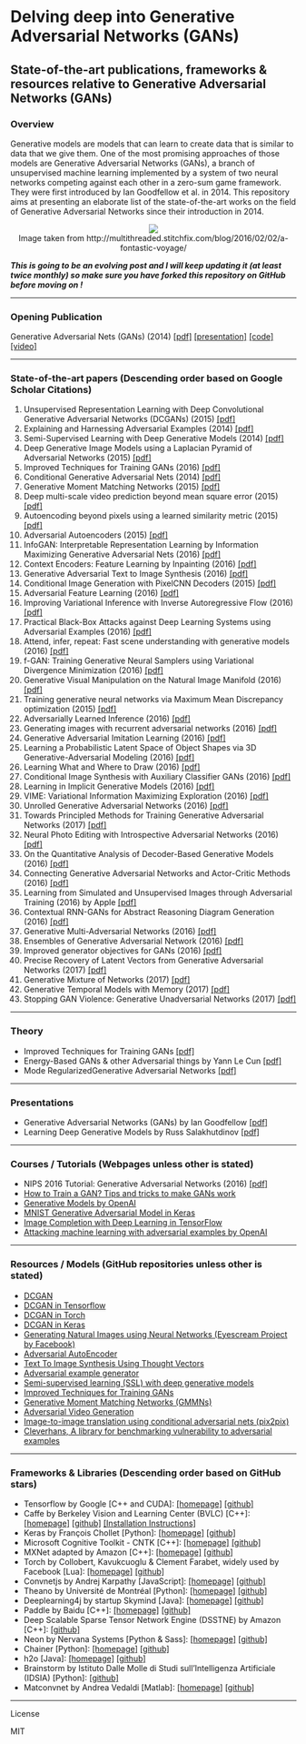 # Delving deep into Generative Adversarial Networks (GANs) 


## State-of-the-art publications, frameworks & resources relative to Generative Adversarial Networks (GANs) 

### Overview
Generative models are models that can learn to create data that is similar to data that we give them. One of the most promising approaches of those models are Generative Adversarial Networks (GANs), a branch of unsupervised machine learning implemented by a system of two neural networks competing against each other in a zero-sum game framework. They were first introduced by Ian Goodfellow et al. in 2014. This repository aims at presenting an elaborate list of the state-of-the-art works on the field of Generative Adversarial Networks since their introduction in 2014.

<p align="center">
  <img src="https://raw.githubusercontent.com/GKalliatakis/Delving-deep-into-GANs/master/GAN.gif?raw=true"/><br>
  Image taken from http://multithreaded.stitchfix.com/blog/2016/02/02/a-fontastic-voyage/<br>
</p>

**_This is going to be an evolving post and I will keep updating it (at least twice monthly) so make sure you have forked this repository on GitHub before moving on !_**

---



### Opening Publication 
Generative Adversarial Nets (GANs) (2014) [[pdf]](https://arxiv.org/pdf/1406.2661v1.pdf)  [[presentation]](http://www.iangoodfellow.com/slides/2016-12-04-NIPS.pdf) [[code]](https://github.com/goodfeli/adversarial) [[video]](https://www.youtube.com/watch?v=HN9NRhm9waY)

---

### State-of-the-art papers (Descending order based on Google Scholar Citations)

1. Unsupervised Representation Learning with Deep Convolutional Generative Adversarial Networks (DCGANs) (2015) [[pdf]](https://arxiv.org/pdf/1511.06434v2.pdf)
2. Explaining and Harnessing Adversarial Examples (2014) [[pdf]](https://arxiv.org/pdf/1412.6572.pdf)
3. Semi-Supervised Learning with Deep Generative Models (2014) [[pdf]]( https://arxiv.org/pdf/1406.5298v2.pdf )
4. Deep Generative Image Models using a Laplacian Pyramid of Adversarial Networks (2015) [[pdf]](http://papers.nips.cc/paper/5773-deep-generative-image-models-using-a-laplacian-pyramid-of-adversarial-networks.pdf)
5. Improved Techniques for Training GANs (2016) [[pdf]](https://arxiv.org/pdf/1606.03498v1.pdf)
6. Conditional Generative Adversarial Nets (2014) [[pdf]](https://arxiv.org/pdf/1411.1784v1.pdf) 
7. Generative Moment Matching Networks (2015) [[pdf]](http://www.jmlr.org/proceedings/papers/v37/li15.pdf) 
8. Deep multi-scale video prediction beyond mean square error (2015) [[pdf]](https://arxiv.org/pdf/1511.05440.pdf)
9. Autoencoding beyond pixels using a learned similarity metric (2015) [[pdf]](https://arxiv.org/pdf/1512.09300.pdf) 
10. Adversarial Autoencoders (2015) [[pdf]](https://arxiv.org/pdf/1511.05644.pdf) 
11. InfoGAN: Interpretable Representation Learning by Information Maximizing Generative Adversarial Nets (2016) [[pdf]](https://arxiv.org/pdf/1606.03657v1.pdf)   
12. Context Encoders: Feature Learning by Inpainting (2016) [[pdf]](http://www.cv-foundation.org/openaccess/content_cvpr_2016/papers/Pathak_Context_Encoders_Feature_CVPR_2016_paper.pdf) 
13. Generative Adversarial Text to Image Synthesis (2016) [[pdf]](http://www.jmlr.org/proceedings/papers/v48/reed16.pdf)
14. Conditional Image Generation with PixelCNN Decoders (2015) [[pdf]](https://arxiv.org/pdf/1606.05328.pdf)
15. Adversarial Feature Learning (2016) [[pdf]](https://arxiv.org/pdf/1605.09782.pdf)  
16. Improving Variational Inference with Inverse Autoregressive Flow (2016) [[pdf]](https://papers.nips.cc/paper/6581-improving-variational-autoencoders-with-inverse-autoregressive-flow.pdf)
17. Practical Black-Box Attacks against Deep Learning Systems using Adversarial Examples (2016) [[pdf]](https://arxiv.org/pdf/1602.02697.pdf)
18. Attend, infer, repeat: Fast scene understanding with generative models (2016) [[pdf]](https://arxiv.org/pdf/1603.08575.pdf)
19. f-GAN: Training Generative Neural Samplers using Variational Divergence Minimization (2016) [[pdf]](http://papers.nips.cc/paper/6066-tagger-deep-unsupervised-perceptual-grouping.pdf)
20. Generative Visual Manipulation on the Natural Image Manifold (2016) [[pdf]](https://arxiv.org/pdf/1609.03552.pdf) 
21. Training generative neural networks via Maximum Mean Discrepancy optimization (2015) [[pdf]](https://arxiv.org/pdf/1505.03906.pdf)
22. Adversarially Learned Inference (2016) [[pdf]](https://arxiv.org/pdf/1606.00704.pdf)
23. Generating images with recurrent adversarial networks (2016) [[pdf]](https://arxiv.org/pdf/1602.05110.pdf)
24. Generative Adversarial Imitation Learning (2016) [[pdf]](http://papers.nips.cc/paper/6391-generative-adversarial-imitation-learning.pdf)
25. Learning a Probabilistic Latent Space of Object Shapes via 3D Generative-Adversarial Modeling (2016) [[pdf]](https://arxiv.org/pdf/1610.07584.pdf)
26. Learning What and Where to Draw (2016) [[pdf]](https://arxiv.org/pdf/1610.02454v1.pdf) 
27. Conditional Image Synthesis with Auxiliary Classifier GANs (2016) [[pdf]](https://arxiv.org/pdf/1610.09585.pdf)
28. Learning in Implicit Generative Models (2016) [[pdf]](https://arxiv.org/pdf/1610.03483.pdf)
29. VIME: Variational Information Maximizing Exploration (2016) [[pdf]](http://papers.nips.cc/paper/6591-vime-variational-information-maximizing-exploration.pdf)
30. Unrolled Generative Adversarial Networks (2016) [[pdf]](https://arxiv.org/pdf/1611.02163.pdf)
31. Towards Principled Methods for Training Generative Adversarial Networks (2017) [[pdf]](https://arxiv.org/pdf/1701.04862.pdf)
32. Neural Photo Editing with Introspective Adversarial Networks (2016) [[pdf]](https://arxiv.org/pdf/1609.07093.pdf)
33. On the Quantitative Analysis of Decoder-Based Generative Models (2016) [[pdf]](https://arxiv.org/pdf/1611.04273.pdf)
34. Connecting Generative Adversarial Networks and Actor-Critic Methods (2016) [[pdf]](https://arxiv.org/pdf/1610.01945.pdf)
35. Learning from Simulated and Unsupervised Images through Adversarial Training (2016) by Apple [[pdf]](https://arxiv.org/pdf/1612.07828.pdf)
36. Contextual RNN-GANs for Abstract Reasoning Diagram Generation (2016) [[pdf]](https://arxiv.org/pdf/1609.09444.pdf)
37. Generative Multi-Adversarial Networks (2016) [[pdf]](https://arxiv.org/pdf/1611.01673.pdf)
38. Ensembles of Generative Adversarial Network (2016) [[pdf]](https://arxiv.org/pdf/1612.00991.pdf)
39. Improved generator objectives for GANs (2016) [[pdf]](https://arxiv.org/pdf/1612.02780.pdf)
40. Precise Recovery of Latent Vectors from Generative Adversarial Networks (2017) [[pdf]](https://openreview.net/pdf?id=HJC88BzFl)
41. Generative Mixture of Networks (2017) [[pdf]](https://arxiv.org/pdf/1702.03307.pdf)
42. Generative Temporal Models with Memory (2017) [[pdf]](https://arxiv.org/pdf/1702.04649.pdf)
43. Stopping GAN Violence: Generative Unadversarial Networks (2017) [[pdf]](https://arxiv.org/pdf/1703.02528.pdf)
----------

### Theory
- Improved Techniques for Training GANs [[pdf]](http://papers.nips.cc/paper/6124-improved-techniques-for-training-gans.pdf) 
- Energy-Based GANs & other Adversarial things by Yann Le Cun [[pdf]](http://papers.nips.cc/paper/4824-imagenet-classification-with-deep-convolutional-neural-networks.pdf)
- Mode RegularizedGenerative Adversarial Networks [[pdf]](https://arxiv.org/pdf/1612.02136.pdf)

----------

### Presentations
- Generative Adversarial Networks (GANs) by Ian Goodfellow [[pdf]](http://www.iangoodfellow.com/slides/2016-12-04-NIPS.pdf) 
- Learning Deep Generative Models by Russ Salakhutdinov [[pdf]](http://www.cs.toronto.edu/~rsalakhu/talk_Montreal_2016_Salakhutdinov.pdf) 

----------

### Courses / Tutorials (Webpages unless other is stated)
- NIPS 2016 Tutorial: Generative Adversarial Networks (2016) [[pdf]](https://arxiv.org/pdf/1701.00160.pdf)
- [How to Train a GAN? Tips and tricks to make GANs work](https://github.com/soumith/ganhacks)
- [Generative Models by OpenAI](https://openai.com/blog/generative-models/)
- [MNIST Generative Adversarial Model in Keras](https://oshearesearch.com/index.php/2016/07/01/mnist-generative-adversarial-model-in-keras/)
- [Image Completion with Deep Learning in TensorFlow](http://bamos.github.io/2016/08/09/deep-completion/)
- [Attacking machine learning with adversarial examples by OpenAI](https://openai.com/blog/adversarial-example-research/)

----------


### Resources / Models (GitHub repositories unless other is stated)
- [DCGAN](https://github.com/Newmu/dcgan_code) 
- [DCGAN in Tensorflow](https://github.com/carpedm20/DCGAN-tensorflow)
- [DCGAN in Torch](https://github.com/soumith/dcgan.torch)
- [DCGAN in Keras](https://github.com/jacobgil/keras-dcgan)
- [Generating Natural Images using Neural Networks (Eyescream Project by Facebook)](https://github.com/facebook/eyescream)
- [Adversarial AutoEncoder](https://github.com/musyoku/adversarial-autoencoder)
- [Text To Image Synthesis Using Thought Vectors](https://github.com/paarthneekhara/text-to-image) 
- [Adversarial example generator](https://github.com/e-lab/torch-toolbox/tree/master/Adversarial) 
- [Semi-supervised learning (SSL) with deep generative models](https://github.com/dpkingma/nips14-ssl)
- [Improved Techniques for Training GANs](https://github.com/openai/improved-gan)
- [Generative Moment Matching Networks (GMMNs)](https://github.com/yujiali/gmmn)
- [Adversarial Video Generation](https://github.com/dyelax/Adversarial_Video_Generation)
- [Image-to-image translation using conditional adversarial nets (pix2pix)](https://github.com/phillipi/pix2pix	)
- [Cleverhans, A library for benchmarking vulnerability to adversarial examples](https://github.com/openai/cleverhans)

----------

### Frameworks & Libraries (Descending order based on GitHub stars)
- Tensorflow by Google  [C++ and CUDA]: [[homepage]](https://www.tensorflow.org/) [[github]](https://github.com/tensorflow/tensorflow)
- Caffe by Berkeley Vision and Learning Center (BVLC)  [C++]: [[homepage]](http://caffe.berkeleyvision.org/) [[github]](https://github.com/BVLC/caffe) [[Installation Instructions]](Caffe_Installation/README.md)
- Keras by François Chollet  [Python]: [[homepage]](https://keras.io/) [[github]](https://github.com/fchollet/keras)
- Microsoft Cognitive Toolkit - CNTK  [C++]: [[homepage]](https://www.microsoft.com/en-us/research/product/cognitive-toolkit/) [[github]](https://github.com/Microsoft/CNTK)
- MXNet adapted by Amazon  [C++]: [[homepage]](http://mxnet.io/) [[github]](https://github.com/dmlc/mxnet)
- Torch by Collobert, Kavukcuoglu & Clement Farabet, widely used by Facebook  [Lua]: [[homepage]](http://torch.ch/) [[github]](https://github.com/torch) 
- Convnetjs by Andrej Karpathy [JavaScript]: [[homepage]](http://cs.stanford.edu/people/karpathy/convnetjs/) [[github]](https://github.com/karpathy/convnetjs)
- Theano by Université de Montréal  [Python]: [[homepage]](http://deeplearning.net/software/theano/) [[github]](https://github.com/Theano/Theano) 
- Deeplearning4j by startup Skymind  [Java]: [[homepage]](https://deeplearning4j.org/) [[github]](https://github.com/deeplearning4j/deeplearning4j) 
- Paddle by Baidu  [C++]: [[homepage]](http://www.paddlepaddle.org/) [[github]](https://github.com/PaddlePaddle/Paddle) 
- Deep Scalable Sparse Tensor Network Engine (DSSTNE) by Amazon  [C++]: [[github]](https://github.com/amznlabs/amazon-dsstne) 
- Neon by Nervana Systems  [Python & Sass]: [[homepage]](http://neon.nervanasys.com/docs/latest/) [[github]](https://github.com/NervanaSystems/neon) 
- Chainer  [Python]: [[homepage]](http://chainer.org/) [[github]](https://github.com/pfnet/chainer) 
- h2o  [Java]: [[homepage]](http://www.h2o.ai/) [[github]](https://github.com/h2oai/h2o-3) 
- Brainstorm by Istituto Dalle Molle di Studi sull’Intelligenza Artificiale (IDSIA)  [Python]: [[github]](https://github.com/IDSIA/brainstorm)
- Matconvnet by Andrea Vedaldi  [Matlab]: [[homepage]](http://www.vlfeat.org/matconvnet/) [[github]](https://github.com/vlfeat/matconvnet) 


----

License

MIT


[//]: # (These are reference links used in the body of this note and get stripped out when the markdown processor does its job. There is no need to format nicely because it shouldn't be seen. Thanks SO - http://stackoverflow.com/questions/4823468/store-comments-in-markdown-syntax)


   [dill]: <https://github.com/joemccann/dillinger>
   [git-repo-url]: <https://github.com/joemccann/dillinger.git>
   [john gruber]: <http://daringfireball.net>
   [@thomasfuchs]: <http://twitter.com/thomasfuchs>
   [df1]: <http://daringfireball.net/projects/markdown/>
   [markdown-it]: <https://github.com/markdown-it/markdown-it>
   [Ace Editor]: <http://ace.ajax.org>
   [node.js]: <http://nodejs.org>
   [Twitter Bootstrap]: <http://twitter.github.com/bootstrap/>
   [keymaster.js]: <https://github.com/madrobby/keymaster>
   [jQuery]: <http://jquery.com>
   [@tjholowaychuk]: <http://twitter.com/tjholowaychuk>
   [express]: <http://expressjs.com>
   [AngularJS]: <http://angularjs.org>
   [Gulp]: <http://gulpjs.com>

   [PlDb]: <https://github.com/joemccann/dillinger/tree/master/plugins/dropbox/README.md>
   [PlGh]:  <https://github.com/joemccann/dillinger/tree/master/plugins/github/README.md>
   [PlGd]: <https://github.com/joemccann/dillinger/tree/master/plugins/googledrive/README.md>
   [PlOd]: <https://github.com/joemccann/dillinger/tree/master/plugins/onedrive/README.md>

